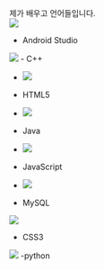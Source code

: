 제가 배우고 언어들입니다. <br>
<img src="https://img.shields.io/badge/Android-3DDC84?style=flat-square&logo=android&logoColor=white"/>
- Android Studio
<img src="https://img.shields.io/badge/C-A8B9CC?style=flat-square&logo=C&logoColor=white"/>
- C++<br>

- <img src="https://img.shields.io/badge/HTML5-E34F26?style=flat-square&logo=html5&logoColor=white"/>
- HTML5
- <img src="https://img.shields.io/badge/java-007396?style=flat-square&logo=java&logoColor=white"/>
- Java
- <img src="https://img.shields.io/badge/javascript-F7DF1E?style=for-the-badge&logo=javascript&logoColor=black">
- JavaScript

- <img src="https://img.shields.io/badge/MariaDB-003545?style=flat-square&logo=mariaDB&logoColor=white"/>
- MySQL
<img src="https://img.shields.io/badge/css-1572B6?style=for-the-badge&logo=css3&logoColor=white">

- CSS3

<img src="https://img.shields.io/badge/Python-3776AB?style=for-the-badge&logo=Python&logoColor=white">
-python
